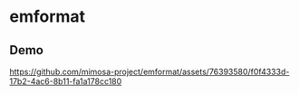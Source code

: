 # emformat

## Demo


https://github.com/mimosa-project/emformat/assets/76393580/f0f4333d-17b2-4ac6-8b11-fa1a178cc180


